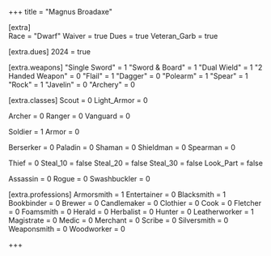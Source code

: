 +++
title = "Magnus Broadaxe"

[extra]       
Race =              "Dwarf"
Waiver =            true
Dues =              true
Veteran_Garb =      true

[extra.dues]
2024 = true

[extra.weapons]
"Single Sword" =    1
"Sword & Board" =   1
"Dual Wield" =      1
"2 Handed Weapon" = 0
"Flail" =           1
"Dagger" =          0
"Polearm" =         1
"Spear" =           1
"Rock" =            1
"Javelin" =         0
"Archery" =         0

[extra.classes]
Scout =             0
    Light_Armor =   0

Archer =            0
Ranger =            0
Vanguard =          0

Soldier =           1
    Armor =         0

Berserker =         0
Paladin =           0
Shaman =            0
Shieldman =         0
Spearman =          0

Thief =             0
    Steal_10 =      false
    Steal_20 =      false
    Steal_30 =      false
    Look_Part =     false

Assassin =          0
Rogue =             0
Swashbuckler =      0

[extra.professions]
Armorsmith =        1
Entertainer =       0
Blacksmith =        1
Bookbinder =        0
Brewer =            0
Candlemaker =       0
Clothier =          0
Cook =              0
Fletcher =          0
Foamsmith =         0
Herald =            0
Herbalist =         0
Hunter =            0
Leatherworker =     1
Magistrate =        0
Medic =             0
Merchant =          0
Scribe =            0
Silversmith =       0
Weaponsmith =       0
Woodworker =        0

+++